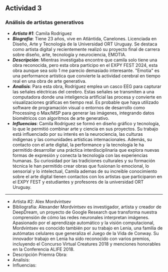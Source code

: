 ## Actividad 3
### Análisis de artistas generativos

- ***Artista #1***: Camila Rodriguez
- ***Biografia***: Tiene 23 años, vive en Atlántida, Canelones. Licenciada en Diseño, Arte y Tecnología de la Universidad ORT Uruguay. Se destaca como artista digital y recientemente realizó su proyecto final de carrera sobre diseño, arte, tecnología y neurociencia, EMOTIA.
- ***Descripción***: Mientras investigaba encontre que camila solo tiene una obra reconocida, pero esta obra participo en el EXPY FEST 2024, esta obra aunque sea solo 1 me parecio demasiado interesante. "Emotia" es una performance artística que convierte la actividad cerebral en tiempo real en una obra de arte generativa.
- ***Analisis***: Para esta obra, Rodríguez emplea un casco EEG para capturar las señales eléctricas del cerebro. Estas señales se transmiten a una computadora donde una inteligencia artificial las procesa y convierte en visualizaciones gráficas en tiempo real. Es probable que haya utilizado software de programación visual o entornos de desarrollo como Processing o Max/MSP para generar las imágenes, integrando datos biométricos con algoritmos de arte generativo.
- ***Influencias***: Camila Rodríguez se formó en diseño gráfico y tecnología, lo que le permitió combinar arte y ciencia en sus proyectos. Su trabajo está influenciado por su interés en la neurociencia, las culturas indígenas y las comunidades artísticas internacionales. Además, su contacto con el arte digital, la performance y la tecnología le ha permitido desarrollar una práctica interdisciplinaria que explora nuevas formas de expresión y conecta la tecnología con las experiencias humanas. Su curiosidad por las tradiciones culturales y su formación técnica le han permitido crear obras que fusionan lo emocional, lo sensorial y lo intelectual, Camila ademas de su increible conocimiento sobre el arte digital tienen contactos con los artistas que participaron en el EXPY FEST y estudiantes y profesores de la universidad ORT Uruguay.

___________________________________________________________________________________________________________________________________________________________________________________

- Artista #2: Alex Mordvintsev
- Bibliografia: Alexander Mordvintsev es investigador, artista y creador de DeepDream, un proyecto de Google Research que transforma nuestra comprensión de cómo las redes neuronales interpretan imágenes. Apasionado por el aprendizaje automático y la visión computacional, Mordvintsev es conocido también por su trabajo en Lenia, una familia de autómatas celulares que generaliza el Juego de la Vida de Conway. Su innovador trabajo en Lenia ha sido reconocido con varios premios, incluyendo el Concurso Virtual Creatures 2018 y menciones honorables en la Conferencia ALIFE 2018.
- Descripción Priemra Obra:
- Analisis:
- Influencias:


























